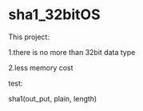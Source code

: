 # sha1_32bitOS
This project:

1.there is no more than 32bit data type

2.less memory cost


test:

sha1(out_put, plain, length)
